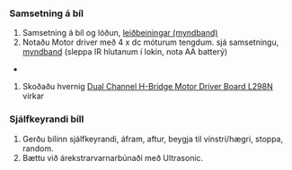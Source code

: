 ### Samsetning á bíl
1. Samsetning á bíl og lóðun, [leiðbeiningar (myndband)](https://youtu.be/oCacTJyINAM) 
1. Notaðu Motor driver með 4 x dc móturum tengdum. sjá samsetningu, [myndband](https://youtu.be/WlQ-E6P1jkY) (sleppa IR hlutanum í lokin, nota AA batterý)
  - <!-- https://www.instructables.com/Simple-CAR-Arduino-IR-Controlled/ -->
1. Skoðaðu hvernig [Dual Channel H-Bridge Motor Driver Board L298N](https://dronebotworkshop.com/dc-motors-l298n-h-bridge/) virkar

### Sjálfkeyrandi bíll
1. Gerðu bílinn sjálfkeyrandi, áfram, aftur, beygja til vinstri/hægri, stoppa, random.
1. Bættu við árekstrarvarnarbúnaði með Ultrasonic.

